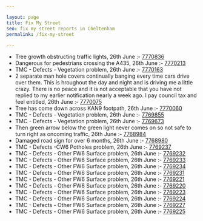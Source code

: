 ```yaml
---

layout: page
title: Fix My Street
seo: fix my street reports in Cheltenham
permalink: /fix-my-street

---
```


<!-- fix_marker starts -->

- Tree growth obstructing traffic lights, 26th June :- [7770836](https://www.fixmystreet.com/report/7770836)
- Dangerous for pedestrians crossing the A435, 26th June :- [7770213](https://www.fixmystreet.com/report/7770213)
- TMC - Defects - Vegetation problem, 26th June :- [7770163](https://www.fixmystreet.com/report/7770163)
- 2 separate man hole covers continually banging every time cars drive over them. This is hroughout the day and night and is driving me a little crazy. There is no peace and it is not acceptable that you have not replied to my earlier notification nearly a week ago. I pay council tax and feel entitled, 26th June :- [7770075](https://www.fixmystreet.com/report/7770075)
- Tree has come down across KAN9 footpath, 26th June :- [7770060](https://www.fixmystreet.com/report/7770060)
- TMC - Defects - Vegetation problem, 26th June :- [7769855](https://www.fixmystreet.com/report/7769855)
- TMC - Defects - Vegetation problem, 26th June :- [7769673](https://www.fixmystreet.com/report/7769673)
- Then green arrow below the green light never comes on so not safe to turn right as oncoming traffic, 26th June :- [7768984](https://www.fixmystreet.com/report/7768984)
- Damaged road sign for over 6 months, 26th June :- [7768980](https://www.fixmystreet.com/report/7768980)
- TMC - Defects -CW6 Potholes  problem, 26th June :- [7769237](https://www.fixmystreet.com/report/7769237)
- TMC - Defects - Other FW6  Surface problem, 26th June :- [7769232](https://www.fixmystreet.com/report/7769232)
- TMC - Defects - Other FW6  Surface problem, 26th June :- [7769233](https://www.fixmystreet.com/report/7769233)
- TMC - Defects - Other FW6  Surface problem, 26th June :- [7769234](https://www.fixmystreet.com/report/7769234)
- TMC - Defects - Other FW6  Surface problem, 26th June :- [7769231](https://www.fixmystreet.com/report/7769231)
- TMC - Defects - Other FW6  Surface problem, 26th June :- [7769221](https://www.fixmystreet.com/report/7769221)
- TMC - Defects - Other FW6  Surface problem, 26th June :- [7769220](https://www.fixmystreet.com/report/7769220)
- TMC - Defects - Other FW6  Surface problem, 26th June :- [7769223](https://www.fixmystreet.com/report/7769223)
- TMC - Defects - Other FW6  Surface problem, 26th June :- [7769224](https://www.fixmystreet.com/report/7769224)
- TMC - Defects - Other FW6  Surface problem, 26th June :- [7769227](https://www.fixmystreet.com/report/7769227)
- TMC - Defects - Other FW6  Surface problem, 26th June :- [7769225](https://www.fixmystreet.com/report/7769225)

<!-- fix_marker ends -->
